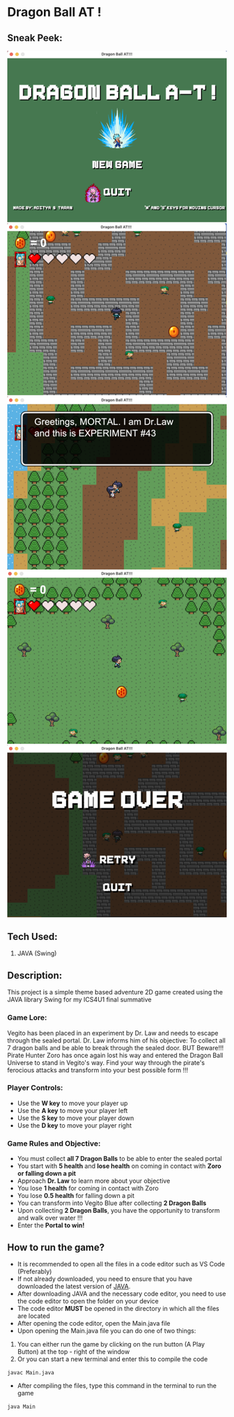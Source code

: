 # Dragon Ball AT !

## Sneak Peek:
![loading](https://github.com/adiii3692/DragonBall_AT/blob/main/dbat%20imgs/loadingScreen.png)
![maze](https://github.com/adiii3692/DragonBall_AT/blob/main/dbat%20imgs/maze.png)
![npc](https://github.com/adiii3692/DragonBall_AT/blob/main/dbat%20imgs/npc.png)
![zoro](https://github.com/adiii3692/DragonBall_AT/blob/main/dbat%20imgs/zoro.png)
![over](https://github.com/adiii3692/DragonBall_AT/blob/main/dbat%20imgs/over.png)

## Tech Used:
1. JAVA (Swing)

## Description:
This project is a simple theme based adventure 2D game created using the JAVA library Swing for my ICS4U1 final summative

### Game Lore:
Vegito has been placed in an experiment by Dr. Law and needs to escape through the sealed portal. Dr. Law informs him of his objective: To collect all 7 dragon balls and be able to break through the sealed door. BUT Beware!!! Pirate Hunter Zoro has once again lost his way and entered the Dragon Ball Universe to stand in Vegito's way. Find your way through the pirate's ferocious attacks and transform into your best possible form !!!

### Player Controls:
* Use the **W key** to move your player up
* Use the **A key** to move your player left
* Use the **S key** to move your player down
* Use the **D key** to move your player right

### Game Rules and Objective:
* You must collect **all 7 Dragon Balls** to be able to enter the sealed portal
* You start with **5 health** and **lose health** on coming in contact with **Zoro or falling down a pit**
* Approach **Dr. Law** to learn more about your objective
* You lose **1 health** for coming in contact with Zoro
* You lose **0.5 health** for falling down a pit
* You can transform into Vegito Blue after collecting **2 Dragon Balls** 
* Upon collecting **2 Dragon Balls**, you have the opportunity to transform and walk over water !!!
* Enter the **Portal to win!**

## How to run the game?
* It is recommended to open all the files in a code editor such as VS Code (Preferably)
* If not already downloaded, you need to ensure that you have downloaded the latest version of [JAVA](https://www.oracle.com/ca-en/java/technologies/downloads/).
* After downloading JAVA and the necessary code editor, you need to use the code editor to open the folder on your device
* The code editor **MUST** be opened in the directory in which all the files are located
* After opening the code editor, open the Main.java file
* Upon opening the Main.java file you can do one of two things:

1. You can either run the game by clicking on the run button (A Play Button) at the top - right of the window
2. Or you can start a new terminal and enter this to compile the code

```
javac Main.java
```
* After compiling the files, type this command in the terminal to run the game

```
java Main
```

